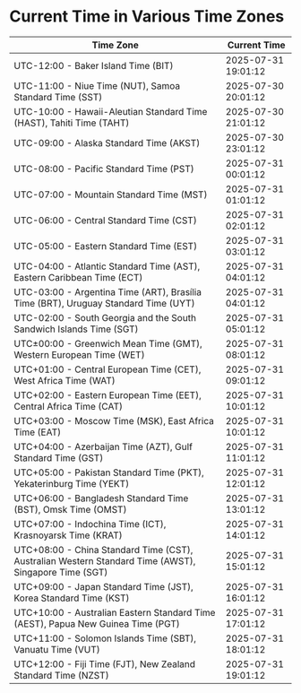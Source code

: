 # Current Time in Various Time Zones

| Time Zone | Current Time |
|-----------|--------------|
| UTC-12:00 - Baker Island Time (BIT) | 2025-07-31 19:01:12 |
| UTC-11:00 - Niue Time (NUT), Samoa Standard Time (SST) | 2025-07-30 20:01:12 |
| UTC-10:00 - Hawaii-Aleutian Standard Time (HAST), Tahiti Time (TAHT) | 2025-07-30 21:01:12 |
| UTC-09:00 - Alaska Standard Time (AKST) | 2025-07-30 23:01:12 |
| UTC-08:00 - Pacific Standard Time (PST) | 2025-07-31 00:01:12 |
| UTC-07:00 - Mountain Standard Time (MST) | 2025-07-31 01:01:12 |
| UTC-06:00 - Central Standard Time (CST) | 2025-07-31 02:01:12 |
| UTC-05:00 - Eastern Standard Time (EST) | 2025-07-31 03:01:12 |
| UTC-04:00 - Atlantic Standard Time (AST), Eastern Caribbean Time (ECT) | 2025-07-31 04:01:12 |
| UTC-03:00 - Argentina Time (ART), Brasília Time (BRT), Uruguay Standard Time (UYT) | 2025-07-31 04:01:12 |
| UTC-02:00 - South Georgia and the South Sandwich Islands Time (SGT) | 2025-07-31 05:01:12 |
| UTC±00:00 - Greenwich Mean Time (GMT), Western European Time (WET) | 2025-07-31 08:01:12 |
| UTC+01:00 - Central European Time (CET), West Africa Time (WAT) | 2025-07-31 09:01:12 |
| UTC+02:00 - Eastern European Time (EET), Central Africa Time (CAT) | 2025-07-31 10:01:12 |
| UTC+03:00 - Moscow Time (MSK), East Africa Time (EAT) | 2025-07-31 10:01:12 |
| UTC+04:00 - Azerbaijan Time (AZT), Gulf Standard Time (GST) | 2025-07-31 11:01:12 |
| UTC+05:00 - Pakistan Standard Time (PKT), Yekaterinburg Time (YEKT) | 2025-07-31 12:01:12 |
| UTC+06:00 - Bangladesh Standard Time (BST), Omsk Time (OMST) | 2025-07-31 13:01:12 |
| UTC+07:00 - Indochina Time (ICT), Krasnoyarsk Time (KRAT) | 2025-07-31 14:01:12 |
| UTC+08:00 - China Standard Time (CST), Australian Western Standard Time (AWST), Singapore Time (SGT) | 2025-07-31 15:01:12 |
| UTC+09:00 - Japan Standard Time (JST), Korea Standard Time (KST) | 2025-07-31 16:01:12 |
| UTC+10:00 - Australian Eastern Standard Time (AEST), Papua New Guinea Time (PGT) | 2025-07-31 17:01:12 |
| UTC+11:00 - Solomon Islands Time (SBT), Vanuatu Time (VUT) | 2025-07-31 18:01:12 |
| UTC+12:00 - Fiji Time (FJT), New Zealand Standard Time (NZST) | 2025-07-31 19:01:12 |
